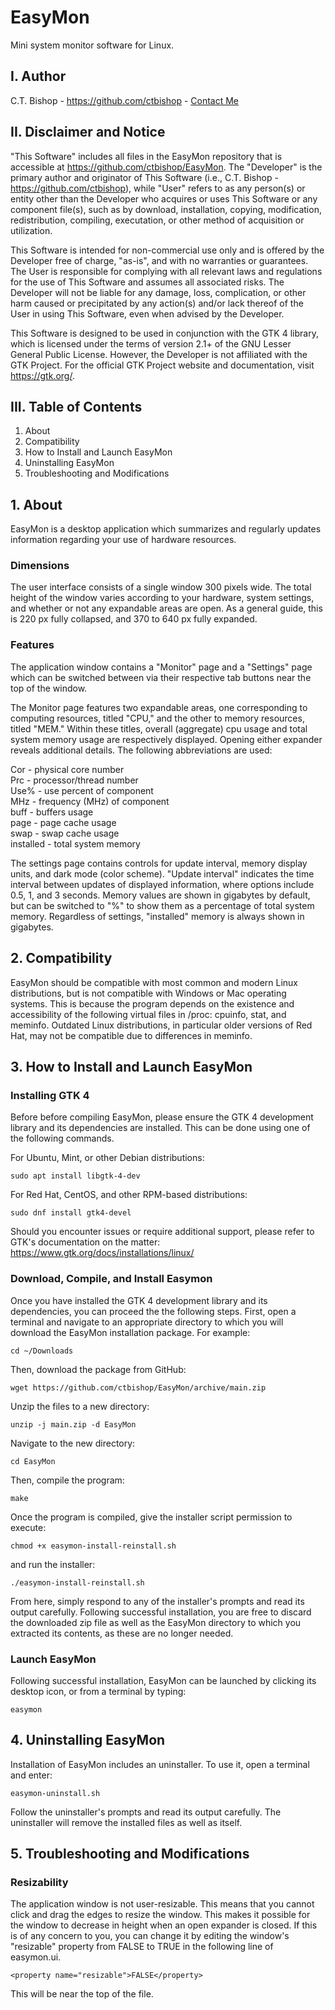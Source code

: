 # EasyMon

Mini system monitor software for Linux.


## I. Author

C.T. Bishop - https://github.com/ctbishop - [Contact Me](https://casandrabishop.com/contact/)


## II. Disclaimer and Notice

"This Software" includes all files in the EasyMon repository that is
accessible at https://github.com/ctbishop/EasyMon. The "Developer" is the
primary author and originator of This Software (i.e., C.T. Bishop -
https://github.com/ctbishop), while "User" refers to as any person(s) or
entity other than the Developer who acquires or uses This Software or any
component file(s), such as by download, installation, copying, modification,
redistribution, compiling, executation, or other method of acquisition or
utilization.

This Software is intended for non-commercial use only and is offered by the
Developer free of charge, "as-is", and with no warranties or guarantees. The
User is responsible for complying with all relevant laws and regulations for
the use of This Software and assumes all associated risks. The Developer
will not be liable for any damage, loss, complication, or other harm caused
or precipitated by any action(s) and/or lack thereof of the User in using
This Software, even when advised by the Developer.

This Software is designed to be used in conjunction with the GTK 4 library,
which is licensed under the terms of version 2.1+ of the GNU Lesser General
Public License. However, the Developer is not affiliated with the GTK
Project. For the official GTK Project website and documentation, visit
https://gtk.org/. 


## III. Table of Contents

1. About  
2. Compatibility  
3. How to Install and Launch EasyMon
4. Uninstalling EasyMon
5. Troubleshooting and Modifications


## 1. About

EasyMon is a desktop application which summarizes and regularly updates
information regarding your use of hardware resources.

### Dimensions
The user interface consists of a single window 300 pixels wide. The total
height of the window varies according to your hardware, system settings, and
whether or not any expandable areas are open. As a general guide, this is
220 px fully collapsed, and 370 to 640 px fully expanded. 

### Features
The application window contains a "Monitor" page and a "Settings" page which
can be switched between via their respective tab buttons near the top of
the window.

The Monitor page features two expandable areas, one corresponding to
computing resources, titled "CPU," and the other to memory resources, titled
"MEM." Within these titles, overall (aggregate) cpu usage and total system
memory usage are respectively displayed. Opening either expander reveals
additional details. The following abbreviations are used:

Cor - physical core number  
Prc - processor/thread number  
Use% - use percent of component  
MHz - frequency (MHz) of component  
buff - buffers usage  
page - page cache usage  
swap - swap cache usage  
installed - total system memory  

The settings page contains controls for update interval, memory display
units, and dark mode (color scheme). "Update interval" indicates the time
interval between updates of displayed information, where options include
0.5, 1, and 3 seconds. Memory values are shown in gigabytes by default, but
can be switched to "%" to show them as a percentage of total system memory.
Regardless of settings, "installed" memory is always shown in gigabytes.


## 2. Compatibility

EasyMon should be compatible with most common and modern Linux
distributions, but is not compatible with Windows or Mac operating systems.
This is because the program depends on the existence and accessibility of
the following virtual files in /proc: cpuinfo, stat, and meminfo. Outdated
Linux distributions, in particular older versions of Red Hat, may not be
compatible due to differences in meminfo.


## 3. How to Install and Launch EasyMon

### Installing GTK 4
Before before compiling EasyMon, please ensure the GTK 4 development library
and its dependencies are installed. This can be done using one of the
following commands.

For Ubuntu, Mint, or other Debian distributions:

    sudo apt install libgtk-4-dev

For Red Hat, CentOS, and other RPM-based distributions:

    sudo dnf install gtk4-devel

Should you encounter issues or require additional support, please refer to
GTK's documentation on the matter:
https://www.gtk.org/docs/installations/linux/

### Download, Compile, and Install Easymon
Once you have installed the GTK 4 development library and its dependencies,
you can proceed the the following steps. First, open a terminal and navigate
to an appropriate directory to which you will download the EasyMon
installation package. For example:

    cd ~/Downloads

Then, download the package from GitHub:

    wget https://github.com/ctbishop/EasyMon/archive/main.zip

Unzip the files to a new directory:

    unzip -j main.zip -d EasyMon

Navigate to the new directory:

    cd EasyMon

Then, compile the program:

    make

Once the program is compiled, give the installer script permission to execute:

    chmod +x easymon-install-reinstall.sh

and run the installer:

    ./easymon-install-reinstall.sh

From here, simply respond to any of the installer's prompts and read its
output carefully. Following successful installation, you are free to discard
the downloaded zip file as well as the EasyMon directory to which you
extracted its contents, as these are no longer needed.

### Launch EasyMon
Following successful installation, EasyMon can be launched by clicking its
desktop icon, or from a terminal by typing:

    easymon


## 4. Uninstalling EasyMon

Installation of EasyMon includes an uninstaller. To use it, open a terminal
and enter:

    easymon-uninstall.sh

Follow the uninstaller's prompts and read its output carefully. The
uninstaller will remove the installed files as well as itself.


## 5. Troubleshooting and Modifications

### Resizability
The application window is not user-resizable. This means that you cannot
click and drag the edges to resize the window. This makes it possible for
the window to decrease in height when an open expander is closed. If this is
of any concern to you, you can change it by editing the window's "resizable"
property from FALSE to TRUE in the following line of easymon.ui.

    <property name="resizable">FALSE</property>

This will be near the top of the file.
